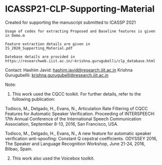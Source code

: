 # ICASSP21-CLP-Supporting-Material

Created for supporting the manuscript submitted to ICASSP 2021

    Usage of codes for extracting Proposed and Baseline features is given in Demo.m

    Feature extraction details are given in IS_2020_Supporting_Material.pdf

    Datebase details are provided in https://researchweb.iiit.ac.in/~krishna.gurugubelli/clp_database.html

Contact: Hashim Javid: hashim.javid@research.iiit.ac.in Krishna Gurugubellli: krishna.gurugubelli@research.iiit.ac.in

Note: 
1. This work used the CQCC toolkit.
For further details, refer to the following publication:

Todisco, M., Delgado, H., Evans, N., Articulation Rate Filtering of CQCC Features for Automatic Speaker Verification. Proceeding of INTERSPEECH: 17th Annual Conference of the International Speech Communication Association, September 8-13, 2016, San Francisco, USA.

Todisco, M., Delgado, H., Evans, N., A new feature for automatic speaker verification anti-spoofing: Constant Q cepstral coefficients. ODYSSEY 2016, The Speaker and Language Recognition Workshop, June 21-24, 2016, Bilbao, Spain.

2. This work also used the Voicebox toolkit.
